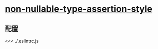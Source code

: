 # [non-nullable-type-assertion-style](https://typescript-eslint.io/rules/non-nullable-type-assertion-style)

## 配置

<<< ./.eslintrc.js
